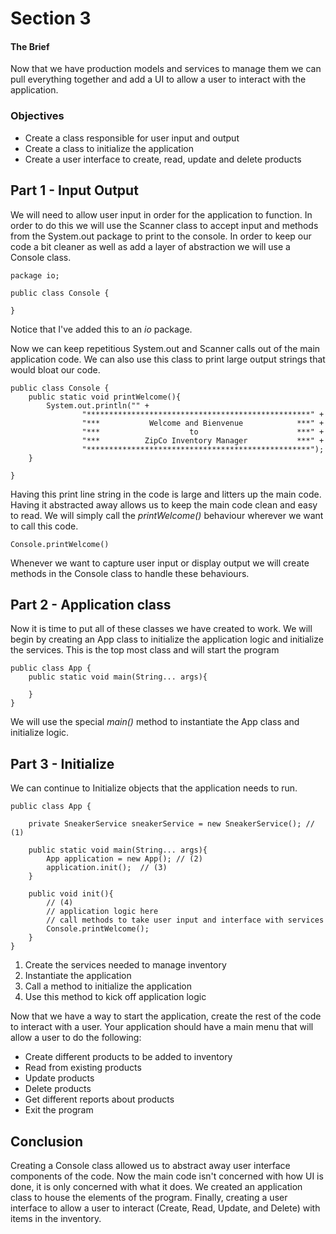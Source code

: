 # Section 3

#### The Brief
Now that we have production models and services to manage them we can pull everything together and add a UI to allow a user to interact with the application.

### Objectives
* Create a class responsible for user input and output
* Create a class to initialize the application
* Create a user interface to create, read, update and delete products

## Part 1 - Input Output
We will need to allow user input in order for the application to function. In order to do this we will use the Scanner class to accept input and methods from the System.out package to print to the console. 
In order to keep our code a bit cleaner as well as add a layer of abstraction we will use a Console class. 

```
package io;

public class Console {

}
```

Notice that I've added this to an _io_ package.

Now we can keep repetitious System.out and Scanner calls out of the main application code. We can also use this class to print large output strings that would bloat our code.

```
public class Console {
    public static void printWelcome(){
        System.out.println("" +
                "**************************************************" +
                "***           Welcome and Bienvenue            ***" +
                "***                    to                      ***" +
                "***          ZipCo Inventory Manager           ***" +
                "**************************************************");
    }

}
```

Having this print line string in the code is large and litters up the main code. Having it abstracted away allows us to keep the main code clean and easy to read. We will simply call the _printWelcome()_ behaviour wherever 
we want to call this code.

```
Console.printWelcome()
```

Whenever we want to capture user input or display output we will create methods in the Console class to handle these behaviours.

## Part 2 - Application class
Now it is time to put all of these classes we have created to work. We will begin by creating an App class to initialize the application logic and initialize the services. This is the top most class and will start the program

```
public class App {
	public static void main(String... args){
	
	}
}
```

We will use the special _main()_ method to instantiate the App class and initialize logic. 


## Part 3 - Initialize
We can continue to Initialize objects that the application needs to run.

```
public class App {

	private SneakerService sneakerService = new SneakerService(); // (1)
	
	public static void main(String... args){
		App application = new App(); // (2)
		application.init();  // (3)
	}
	
	public void init(){
		// (4)
		// application logic here 
		// call methods to take user input and interface with services
		Console.printWelcome();
	}
}
```

1. Create the services needed to manage inventory
2. Instantiate the application
3. Call a method to initialize the application
4. Use this method to kick off application logic

Now that we have a way to start the application, create the rest of the code to interact with a user. 
Your application should have a main menu that will allow a user to do the following:

* Create different products to be added to inventory
* Read from existing products
* Update products
* Delete products
* Get different reports about products
* Exit the program

## Conclusion

Creating a Console class allowed us to abstract away user interface components of the code. Now the main code isn't concerned with how UI is done, it is only concerned with what it does. We created an application class to 
house the elements of the program. Finally, creating a user interface to allow a user to interact (Create, Read, Update, and Delete) with items in the inventory.



